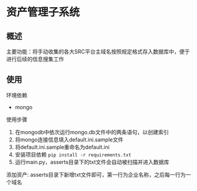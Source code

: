 # 资产管理子系统
## 概述
主要功能：将手动收集的各大SRC平台主域名按照规定格式存入数据库中，便于进行后续的信息搜集工作

## 使用
环境依赖
- mongo

使用步骤
1. 在mongodb中依次运行mongo.db文件中的两条语句，以创建索引
2. 将mongo连接信息填入default.ini.sample文件
3. 将default.ini.sample重命名为default.ini
4. 安装项目依赖 ```pip install -r requirements.txt```
5. 运行main.py，asserts目录下的txt文件会自动被扫描并进入数据库

添加资产: asserts目录下新增txt文件即可，第一行为企业名称，之后每一行为一个域名